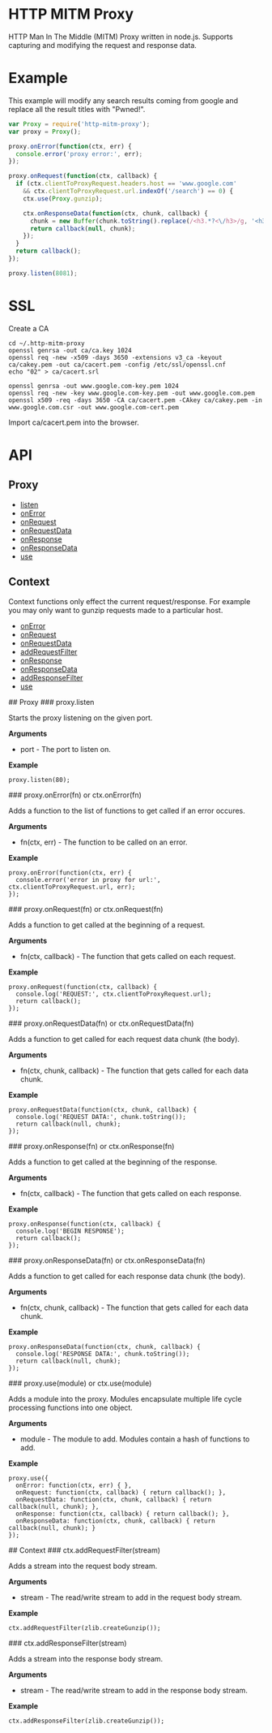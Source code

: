 # HTTP MITM Proxy

HTTP Man In The Middle (MITM) Proxy written in node.js. Supports capturing and modifying the request and response data.

# Example

This example will modify any search results coming from google and replace all the result titles with "Pwned!".

```javascript
var Proxy = require('http-mitm-proxy');
var proxy = Proxy();

proxy.onError(function(ctx, err) {
  console.error('proxy error:', err);
});

proxy.onRequest(function(ctx, callback) {
  if (ctx.clientToProxyRequest.headers.host == 'www.google.com'
    && ctx.clientToProxyRequest.url.indexOf('/search') == 0) {
    ctx.use(Proxy.gunzip);

    ctx.onResponseData(function(ctx, chunk, callback) {
      chunk = new Buffer(chunk.toString().replace(/<h3.*?<\/h3>/g, '<h3>Pwned!</h3>'));
      return callback(null, chunk);
    });
  }
  return callback();
});

proxy.listen(8081);
```

# SSL

Create a CA
```
cd ~/.http-mitm-proxy
openssl genrsa -out ca/ca.key 1024
openssl req -new -x509 -days 3650 -extensions v3_ca -keyout ca/cakey.pem -out ca/cacert.pem -config /etc/ssl/openssl.cnf
echo "02" > ca/cacert.srl

openssl genrsa -out www.google.com-key.pem 1024
openssl req -new -key www.google.com-key.pem -out www.google.com.pem
openssl x509 -req -days 3650 -CA ca/cacert.pem -CAkey ca/cakey.pem -in www.google.com.csr -out www.google.com-cert.pem
```

Import ca/cacert.pem into the browser.

# API

## Proxy
 * [listen](#proxy_listen)
 * [onError](#proxy_onError)
 * [onRequest](#proxy_onRequest)
 * [onRequestData](#proxy_onRequestData)
 * [onResponse](#proxy_onResponse)
 * [onResponseData](#proxy_onResponseData)
 * [use](#proxy_use)

## Context

 Context functions only effect the current request/response. For example you may only want to gunzip requests
 made to a particular host.

 * [onError](#proxy_onError)
 * [onRequest](#proxy_onRequest)
 * [onRequestData](#proxy_onRequestData)
 * [addRequestFilter](#context_addRequestFilter)
 * [onResponse](#proxy_onResponse)
 * [onResponseData](#proxy_onResponseData)
 * [addResponseFilter](#context_addResponseFilter)
 * [use](#proxy_use)

<a name="proxy"/>
## Proxy

<a name="proxy_listen" />
### proxy.listen

Starts the proxy listening on the given port.

__Arguments__

 * port - The port to listen on.

__Example__

    proxy.listen(80);

<a name="proxy_onError" />
### proxy.onError(fn) or ctx.onError(fn)

Adds a function to the list of functions to get called if an error occures.

__Arguments__

 * fn(ctx, err) - The function to be called on an error.

__Example__

    proxy.onError(function(ctx, err) {
      console.error('error in proxy for url:', ctx.clientToProxyRequest.url, err);
    });

<a name="proxy_onRequest" />
### proxy.onRequest(fn) or ctx.onRequest(fn)

Adds a function to get called at the beginning of a request.

__Arguments__

 * fn(ctx, callback) - The function that gets called on each request.

__Example__

    proxy.onRequest(function(ctx, callback) {
      console.log('REQUEST:', ctx.clientToProxyRequest.url);
      return callback();
    });

<a name="proxy_onRequestData" />
### proxy.onRequestData(fn) or ctx.onRequestData(fn)

Adds a function to get called for each request data chunk (the body).

__Arguments__

 * fn(ctx, chunk, callback) - The function that gets called for each data chunk.

__Example__

    proxy.onRequestData(function(ctx, chunk, callback) {
      console.log('REQUEST DATA:', chunk.toString());
      return callback(null, chunk);
    });

<a name="proxy_onResponse" />
### proxy.onResponse(fn) or ctx.onResponse(fn)

Adds a function to get called at the beginning of the response.

__Arguments__

 * fn(ctx, callback) - The function that gets called on each response.

__Example__

    proxy.onResponse(function(ctx, callback) {
      console.log('BEGIN RESPONSE');
      return callback();
    });

<a name="proxy_onResponseData" />
### proxy.onResponseData(fn) or ctx.onResponseData(fn)

Adds a function to get called for each response data chunk (the body).

__Arguments__

 * fn(ctx, chunk, callback) - The function that gets called for each data chunk.

__Example__

    proxy.onResponseData(function(ctx, chunk, callback) {
      console.log('RESPONSE DATA:', chunk.toString());
      return callback(null, chunk);
    });

<a name="proxy_use" />
### proxy.use(module) or ctx.use(module)

Adds a module into the proxy. Modules encapsulate multiple life cycle processing functions into one object.

__Arguments__

 * module - The module to add. Modules contain a hash of functions to add.

__Example__

    proxy.use({
      onError: function(ctx, err) { },
      onRequest: function(ctx, callback) { return callback(); },
      onRequestData: function(ctx, chunk, callback) { return callback(null, chunk); },
      onResponse: function(ctx, callback) { return callback(); },
      onResponseData: function(ctx, chunk, callback) { return callback(null, chunk); }
    });

<a name="context"/>
## Context

<a name="context_addRequestFilter" />
### ctx.addRequestFilter(stream)

Adds a stream into the request body stream.

__Arguments__

 * stream - The read/write stream to add in the request body stream.

__Example__

    ctx.addRequestFilter(zlib.createGunzip());

<a name="context_addRequestFilter" />
### ctx.addResponseFilter(stream)

Adds a stream into the response body stream.

__Arguments__

 * stream - The read/write stream to add in the response body stream.

__Example__

    ctx.addResponseFilter(zlib.createGunzip());

